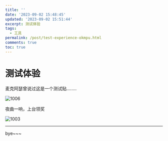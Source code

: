 ```yaml
---
title: ''
date: '2023-09-02 15:48:45'
updated: '2023-09-02 15:51:44'
excerpt: 测试体验
tags:
  - 工具
permalink: /post/test-experience-okmpu.html
comments: true
toc: true
---
```

# 测试体验

麦克阿瑟曾说过这是一个测试贴........

​![1006](https://cdn.jsdelivr.net/gh/luommy/myblogimg@img/myblog/202309021550262.png)​

夜曲一响，上台领奖

​![1003](https://cdn.jsdelivr.net/gh/luommy/myblogimg@img/myblog/202309021552473.jpg)​

---

bye~~~

‍
